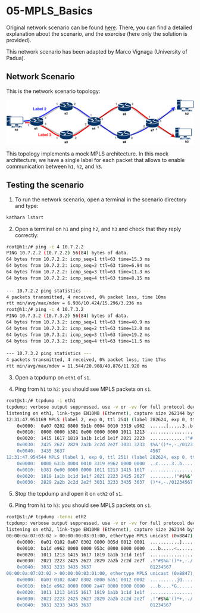 # 05-MPLS_Basics
Original network scenario can be found [here](https://github.com/nsg-ethz/p4-learning/tree/master/exercises/04-MPLS).
There, you can find a detailed explanation about the scenario, and the exercise (here only the solution is provided).

This network scenario has been adapted by Marco Vignaga (University of Padua).

## Network Scenario

This is the network scenario topology: 

![topology](images/mpls.png)

This topology implements a mock MPLS architecture. In this mock architecture, 
we have a single label for each packet that allows to enable communication
between `h1`, `h2`, and `h3`.

## Testing the scenario
1. To run the network scenario, open a terminal in the scenario directory and type: 
```bash
kathara lstart 
```

2. Open a terminal on `h1` and ping `h2`, and `h3` and check that they reply correctly:
```bash
root@h1:/# ping -c 4 10.7.2.2
PING 10.7.2.2 (10.7.2.2) 56(84) bytes of data.
64 bytes from 10.7.2.2: icmp_seq=1 ttl=63 time=15.3 ms
64 bytes from 10.7.2.2: icmp_seq=2 ttl=63 time=6.94 ms
64 bytes from 10.7.2.2: icmp_seq=3 ttl=63 time=11.3 ms
64 bytes from 10.7.2.2: icmp_seq=4 ttl=63 time=8.15 ms

--- 10.7.2.2 ping statistics ---
4 packets transmitted, 4 received, 0% packet loss, time 10ms
rtt min/avg/max/mdev = 6.936/10.424/15.296/3.236 ms
root@h1:/# ping -c 4 10.7.3.2
PING 10.7.3.2 (10.7.3.2) 56(84) bytes of data.
64 bytes from 10.7.3.2: icmp_seq=1 ttl=63 time=40.9 ms
64 bytes from 10.7.3.2: icmp_seq=2 ttl=63 time=12.0 ms
64 bytes from 10.7.3.2: icmp_seq=3 ttl=63 time=19.2 ms
64 bytes from 10.7.3.2: icmp_seq=4 ttl=63 time=11.5 ms

--- 10.7.3.2 ping statistics ---
4 packets transmitted, 4 received, 0% packet loss, time 17ms
rtt min/avg/max/mdev = 11.544/20.908/40.876/11.920 ms
```

3. Open a tcpdump on `eth1` of `s1`.

4. Ping from `h1` to `h2`: you should see MPLS packets on `s1`.
```bash
root@s1:/# tcpdump -i eth1
tcpdump: verbose output suppressed, use -v or -vv for full protocol decode
listening on eth1, link-type EN10MB (Ethernet), capture size 262144 bytes
12:31:47.951169 MPLS (label 2, exp 0, ttl 254) (label 282624, exp 0, ttl 84) (label 612068, exp 0, ttl 0) (label 262168, exp 7, ttl 47) (label 40976, exp 0, [S], ttl 2)
	0x0000:  0a07 0202 0800 5b1b 0004 0010 3319 e962  ......[.....3..b
	0x0010:  0000 0000 b381 0e00 0000 0000 1011 1213  ................
	0x0020:  1415 1617 1819 1a1b 1c1d 1e1f 2021 2223  .............!"#
	0x0030:  2425 2627 2829 2a2b 2c2d 2e2f 3031 3233  $%&'()*+,-./0123
	0x0040:  3435 3637                                4567
12:31:47.954544 MPLS (label 1, exp 0, ttl 251) (label 282624, exp 0, ttl 84) (label 422016, exp 0, ttl 0) (label 262175, exp 6, ttl 149) (label 41072, exp 1, ttl 2) (label 40976, exp 0, [S], ttl 2)
	0x0000:  0000 631b 0004 0010 3319 e962 0000 0000  ..c.....3..b....
	0x0010:  b381 0e00 0000 0000 1011 1213 1415 1617  ................
	0x0020:  1819 1a1b 1c1d 1e1f 2021 2223 2425 2627  .........!"#$%&'
	0x0030:  2829 2a2b 2c2d 2e2f 3031 3233 3435 3637  ()*+,-./01234567
```

5. Stop the tcpdump and open it on `eth2` of `s1`.

6. Ping from `h1` to `h3`: you should see MPLS packets on `s1`.
```bash
root@s1:/# tcpdump -tenni eth2
tcpdump: verbose output suppressed, use -v or -vv for full protocol decode
listening on eth2, link-type EN10MB (Ethernet), capture size 262144 bytes
00:00:0a:07:03:02 > 00:00:00:03:01:00, ethertype MPLS unicast (0x8847), length 102: MPLS (label 3, exp 0, ttl 254) (label 282624, exp 0, ttl 84) (label 825140, exp 0, ttl 0) (label 262165, exp 4, [S], ttl 42)
	0x0000:  0a01 0102 0a07 0302 0800 005d 0012 0001  ...........]....
	0x0010:  ba1d e962 0000 0000 953c 0000 0000 0000  ...b.....<......
	0x0020:  1011 1213 1415 1617 1819 1a1b 1c1d 1e1f  ................
	0x0030:  2021 2223 2425 2627 2829 2a2b 2c2d 2e2f  .!"#$%&'()*+,-./
	0x0040:  3031 3233 3435 3637                      01234567
00:00:0a:07:03:02 > 00:00:00:03:01:00, ethertype MPLS unicast (0x8847), length 102: MPLS (label 3, exp 0, ttl 254) (label 282624, exp 0, ttl 84) (label 840324, exp 0, ttl 0) (label 262165, exp 2, [S], ttl 117)
	0x0000:  0a01 0102 0a07 0302 0800 6a51 0012 0002  ..........jQ....
	0x0010:  bb1d e962 0000 0000 2a47 0000 0000 0000  ...b....*G......
	0x0020:  1011 1213 1415 1617 1819 1a1b 1c1d 1e1f  ................
	0x0030:  2021 2223 2425 2627 2829 2a2b 2c2d 2e2f  .!"#$%&'()*+,-./
	0x0040:  3031 3233 3435 3637                      01234567
```
